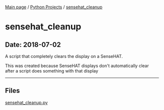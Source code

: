 [Main page](/) / [Python Projects](/python) / [sensehat_cleanup](/python/2018-07-02_sensehat_cleanup)

# sensehat_cleanup

## Date: 2018-07-02

A script that completely clears the display on a SenseHAT.

This was created because SenseHAT displays don't automatically clear after a script does something with that display

-----

## Files

[sensehat_cleanup.py](sensehat_cleanup.py)